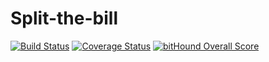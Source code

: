 # Split-the-bill
[![Build Status](https://travis-ci.org/gsipos/Split-the-bill.svg?branch=master)](https://travis-ci.org/gsipos/Split-the-bill)
[![Coverage Status](https://coveralls.io/repos/github/gsipos/Split-the-bill/badge.svg?branch=master)](https://coveralls.io/github/gsipos/Split-the-bill?branch=master)
[![bitHound Overall Score](https://www.bithound.io/github/gsipos/Split-the-bill/badges/score.svg)](https://www.bithound.io/github/gsipos/Split-the-bill)

